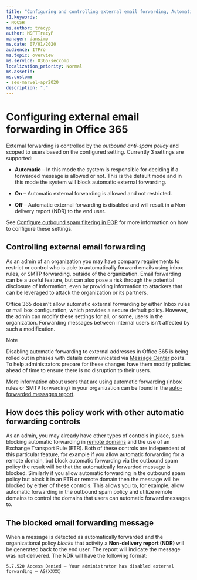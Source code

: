 ```yaml
---
title: "Configuring and controlling external email forwarding, Automatic forwarding, 5.7.520 Access Denied, disable external forwarding, Your administrator has disabled external forwarding, outbound anti-spam policy"
f1.keywords:
- NOCSH
ms.author: tracyp
author: MSFTTracyP
manager: dansimp
ms.date: 07/01/2020
audience: ITPro
ms.topic: overview
ms.service: O365-seccomp
localization_priority: Normal
ms.assetid: 
ms.custom:
- seo-marvel-apr2020
description: "."
---
```


# Configuring external email forwarding in Office 365

External forwarding is controlled by the *outbound anti-spam policy* and scoped to users based on the configured setting. Currently 3 settings are supported:

- **Automatic** – In this mode the system is responsible for deciding if a forwarded message is allowed or not.  This is the default mode and in this mode the system will block automatic external forwarding.

- **On** – Automatic external forwarding is allowed and not restricted.

- **Off** – Automatic external forwarding is disabled and will result in a Non-delivery report (NDR) to the end user.

See [Configure outbound spam filtering in EOP](https://docs.microsoft.com/microsoft-365/security/office-365-security/configure-the-outbound-spam-policy?view=o365-worldwide) for more information on how to configure these settings.

## Controlling external email forwarding

As an admin of an organization you may have company requirements to restrict or control who is able to automatically forward emails using inbox rules, or SMTP forwarding, outside of the organization. Email forwarding can be a useful feature, but can also pose a risk through the potential disclosure of information, even by providing information to attackers that can be leveraged to attack the organization or its partners.

Office 365 doesn't allow automatic external forwarding by either Inbox rules or mail box configuration, which provides a secure default policy. However, the admin can modify these settings for all, or some, users in the organization. Forwarding messages between internal users isn't affected by such a modification.

> [!NOTE]
> Disabling automatic forwarding to external addresses in Office 365 is being rolled out in phases with details communicated via [Message Center](https://admin.microsoft.com/Adminportal/Home?source=applauncher&ref=/MessageCenter) posts. To help administrators prepare for these changes have them modify policies ahead of time to ensure there is no disruption to their users.

More information about users that are using automatic forwarding (inbox rules or SMTP forwarding) in your organization can be found in the [auto-forwarded messages report](https://docs.microsoft.com/microsoft-365/security/office-365-security/mfi-auto-forwarded-messages-report?view=o365-worldwide).

## How does this policy work with other automatic forwarding controls

As an admin, you may already have other types of controls in place, such blocking automatic forwarding in [remote domains](https://docs.microsoft.com/exchange/mail-flow-best-practices/remote-domains/remote-domains) and the use of an Exchange Transport Rule (ETR). Both of these controls are independent of this particular feature, for example if you allow automatic forwarding for a remote domain, but block automatic forwarding via the outbound spam policy the result will be that the automatically forwarded message is blocked. Similarly if you allow automatic forwarding in the outbound spam policy but block it in an ETR or remote domain then the message will be blocked by either of these controls. This allows you to, for example, allow automatic forwarding in the outbound spam policy and utilize remote domains to control the domains that users can automatic forward messages to.


## The blocked email forwarding message

When a message is detected as automatically forwarded and the organizational policy *blocks* that activity a **Non-delivery report (NDR)** will be generated back to the end user. The report will indicate the message was not delivered. The NDR will have the following format: 

`5.7.520 Access Denied – Your administrator has disabled external forwarding – AS(XXXX)`
